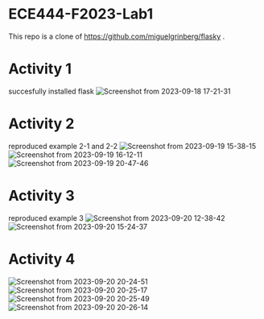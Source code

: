 # ECE444-F2023-Lab1

This repo is a clone of https://github.com/miguelgrinberg/flasky
.
# Activity 1
succesfully installed flask
![Screenshot from 2023-09-18 17-21-31](https://github.com/tracyqian0720/ECE444-F2023-Lab1/assets/57376402/1d596f53-08f1-4987-b7ee-35e0e7eded09)

# Activity 2
reproduced example 2-1 and 2-2
![Screenshot from 2023-09-19 15-38-15](https://github.com/tracyqian0720/ECE444-F2023-Lab1/assets/57376402/842472a1-f167-4081-9914-ff9a6cbdd809)
![Screenshot from 2023-09-19 16-12-11](https://github.com/tracyqian0720/ECE444-F2023-Lab1/assets/57376402/29dcbe11-cee5-4ee3-816a-cc2ee00a2112)
![Screenshot from 2023-09-19 20-47-46](https://github.com/tracyqian0720/ECE444-F2023-Lab1/assets/57376402/b0e62869-feb2-4ca9-91f1-6494f9be4946)


# Activity 3
reproduced example 3
![Screenshot from 2023-09-20 12-38-42](https://github.com/tracyqian0720/ECE444-F2023-Lab1/assets/57376402/6ce807d9-48a5-4f23-a5fd-c87a3e486c5a)
![Screenshot from 2023-09-20 15-24-37](https://github.com/tracyqian0720/ECE444-F2023-Lab1/assets/57376402/d2215390-6b98-4b24-9c99-e7ac66560676)

# Activity 4
![Screenshot from 2023-09-20 20-24-51](https://github.com/tracyqian0720/ECE444-F2023-Lab1/assets/57376402/fb6fff4e-6637-4133-922e-d31acad8fafa)
![Screenshot from 2023-09-20 20-25-17](https://github.com/tracyqian0720/ECE444-F2023-Lab1/assets/57376402/358f85e5-0efc-48f6-ba11-0ac7981f1f26)
![Screenshot from 2023-09-20 20-25-49](https://github.com/tracyqian0720/ECE444-F2023-Lab1/assets/57376402/2c50497a-4230-41f7-bd3a-96ededbe8571)
![Screenshot from 2023-09-20 20-26-14](https://github.com/tracyqian0720/ECE444-F2023-Lab1/assets/57376402/c3354c23-bfa3-4a58-9e1f-df2bd0f93f36)



